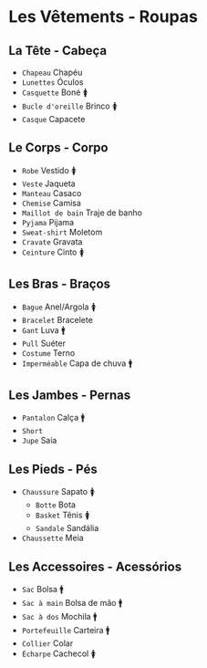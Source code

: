 # Les Vêtements - Roupas

## La Tête - Cabeça

-   `Chapeau` Chapéu
-   `Lunettes` Óculos
-   `Casquette` Boné 🚺
-   `Bucle d'oreille` Brinco 🚺
-   `Casque` Capacete

## Le Corps - Corpo

-   `Robe` Vestido 🚺
-   `Veste` Jaqueta
-   `Manteau` Casaco
-   `Chemise` Camisa
-   `Maillot de bain` Traje de banho
-   `Pyjama` Pijama
-   `Sweat-shirt` Moletom
-   `Cravate` Gravata
-   `Ceinture` Cinto 🚺

## Les Bras - Braços

-   `Bague` Anel/Argola 🚺
-   `Bracelet` Bracelete
-   `Gant` Luva 🚹
-   `Pull` Suéter
-   `Costume` Terno
-   `Imperméable` Capa de chuva 🚹

## Les Jambes - Pernas

-   `Pantalon` Calça 🚹
-   `Short`
-   `Jupe` Saia

## Les Pieds - Pés

-   `Chaussure` Sapato 🚺
    -   `Botte` Bota
    -   `Basket` Tênis 🚺
    -   `Sandale` Sandália
-   `Chaussette` Meia

## Les Accessoires - Acessórios

-   `Sac` Bolsa 🚹
-   `Sac à main` Bolsa de mão 🚹
-   `Sac à dos` Mochila 🚹
-   `Portefeuille` Carteira 🚹
-   `Collier` Colar
-   `Écharpe` Cachecol 🚺
